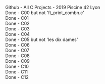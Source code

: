 Github - All C Projects - 2019 Piscine 42 Lyon  
Done - C00 but not 'ft_print_combn.c'  
Done - C01  
Done - C02  
Done - C03  
Done - C04  
Done - C05 but not 'les dix dames'  
Done - C06  
Done - C07  
Done - C08  
Done - C09  
Done - C10  
Done - C11  
Done - C12

